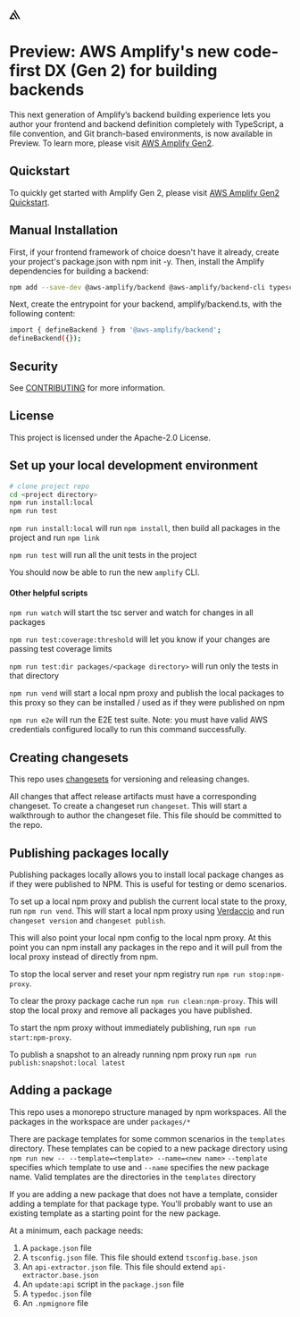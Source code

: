 <a href="https://aws-amplify.github.io/" target="_blank">
    <svg style="width:20px;height:20px;color:var(--amplify-colors-font-inverse)" class="amplify-icon" viewBox="0 0 24 22" aria-hidden="true"><path d="M14.3128 20.0394C14.3651 20.1298 14.4618 20.1855 14.5664 20.1855H16.8444C17.0698 20.1855 17.2107 19.942 17.098 19.7472L8.82308 5.44278C8.71037 5.24795 8.4286 5.24795 8.31589 5.44278L7.09981 7.54494C7.09518 7.55294 7.09518 7.56281 7.09981 7.57081L7.10128 7.57334C7.1106 7.58946 7.09894 7.60961 7.08029 7.60961C7.07163 7.60961 7.06363 7.61422 7.0593 7.62171L0.0396396 19.7616C-0.0730193 19.9565 0.0678714 20.2 0.293265 20.2H10.9633C11.1887 20.2 11.3296 19.9564 11.2169 19.7616L10.1254 17.8749C10.0731 17.7845 9.97646 17.7288 9.87184 17.7288H4.4145C4.3018 17.7288 4.23135 17.607 4.28771 17.5096L8.4417 10.3288C8.49805 10.2314 8.63894 10.2314 8.6953 10.3288L14.3128 20.0394Z"></path><path d="M10.1282 2.30989C10.0759 2.40032 10.0759 2.51172 10.1282 2.60214L20.2155 20.0394C20.2678 20.1298 20.3645 20.1855 20.4691 20.1855H22.7412C22.9666 20.1855 23.1075 19.942 22.9948 19.7472L11.7715 0.346077C11.6588 0.151242 11.377 0.151243 11.2643 0.346077L10.1282 2.30989Z"></path></svg>
</a>


# Preview: AWS Amplify's new code-first DX (Gen 2) for building backends

This next generation of Amplify’s backend building experience lets you author your frontend and backend definition completely with TypeScript, a file convention, and Git branch-based environments, is now available in Preview. To learn more, please visit [AWS Amplify Gen2](https://next-release-gen2.d1j0to8e01vtig.amplifyapp.com/gen2/).

## Quickstart 

To quickly get started with Amplify Gen 2, please visit [AWS Amplify Gen2 Quickstart](https://next-release-gen2.d1j0to8e01vtig.amplifyapp.com/gen2/start/quickstart/).

## Manual Installation

First, if your frontend framework of choice doesn't have it already, create your project's package.json with npm init -y. Then, install the Amplify dependencies for building a backend:

```bash
npm add --save-dev @aws-amplify/backend @aws-amplify/backend-cli typescript
```

Next, create the entrypoint for your backend, amplify/backend.ts, with the following content:

```bash
import { defineBackend } from '@aws-amplify/backend';
defineBackend({});
```


## Security

See [CONTRIBUTING](CONTRIBUTING.md#security-issue-notifications) for more information.

## License

This project is licensed under the Apache-2.0 License.

## Set up your local development environment

```sh
# clone project repo
cd <project directory>
npm run install:local
npm run test
```

`npm run install:local` will run `npm install`, then build all packages in the project and run `npm link`

`npm run test` will run all the unit tests in the project

You should now be able to run the new `amplify` CLI.

#### Other helpful scripts

`npm run watch` will start the tsc server and watch for changes in all packages

`npm run test:coverage:threshold` will let you know if your changes are passing test coverage limits

`npm run test:dir packages/<package directory>` will run only the tests in that directory

`npm run vend` will start a local npm proxy and publish the local packages to this proxy so they can be installed / used as if they were published on npm

`npm run e2e` will run the E2E test suite. Note: you must have valid AWS credentials configured locally to run this command successfully.

## Creating changesets

This repo uses [changesets](https://github.com/changesets/changesets) for versioning and releasing changes.

All changes that affect release artifacts must have a corresponding changeset. To create a changeset run `changeset`.
This will start a walkthrough to author the changeset file. This file should be committed to the repo.

## Publishing packages locally

Publishing packages locally allows you to install local package changes as if they were published to NPM. This is useful for testing or demo scenarios.

To set up a local npm proxy and publish the current local state to the proxy, run `npm run vend`.
This will start a local npm proxy using [Verdaccio](https://verdaccio.org/) and run `changeset version` and `changeset publish`.

This will also point your local npm config to the local npm proxy. At this point you can npm install any packages in the repo and it will pull from the local proxy instead of directly from npm.

To stop the local server and reset your npm registry run `npm run stop:npm-proxy`.

To clear the proxy package cache run `npm run clean:npm-proxy`. This will stop the local proxy and remove all packages you have published.

To start the npm proxy without immediately publishing, run `npm run start:npm-proxy`.

To publish a snapshot to an already running npm proxy run `npm run publish:snapshot:local latest`

## Adding a package

This repo uses a monorepo structure managed by npm workspaces. All the packages in the workspace are under `packages/*`

There are package templates for some common scenarios in the `templates` directory.
These templates can be copied to a new package directory using `npm run new -- --template=<template> --name=<new name>`
`--template` specifies which template to use and `--name` specifies the new package name.
Valid templates are the directories in the `templates` directory

If you are adding a new package that does not have a template, consider adding a template for that package type.
You'll probably want to use an existing template as a starting point for the new package.

At a minimum, each package needs:

1. A `package.json` file
2. A `tsconfig.json` file. This file should extend `tsconfig.base.json`
3. An `api-extractor.json` file. This file should extend `api-extractor.base.json`
4. An `update:api` script in the `package.json` file
5. A `typedoc.json` file
6. An `.npmignore` file
